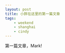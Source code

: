 ```yaml
---
layout: post
title: 小胖在这里的第一篇文章
tags:
    - weekend
    - shanghai
    - cindy
---
```


第一篇文章，Mark!
